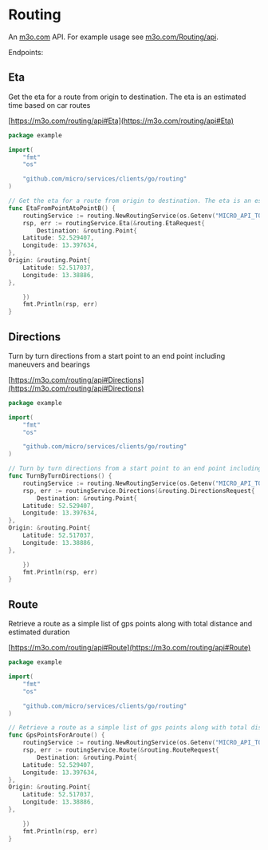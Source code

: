 # Routing

An [m3o.com](https://m3o.com) API. For example usage see [m3o.com/Routing/api](https://m3o.com/Routing/api).

Endpoints:

## Eta

Get the eta for a route from origin to destination. The eta is an estimated time based on car routes


[https://m3o.com/routing/api#Eta](https://m3o.com/routing/api#Eta)

```go
package example

import(
	"fmt"
	"os"

	"github.com/micro/services/clients/go/routing"
)

// Get the eta for a route from origin to destination. The eta is an estimated time based on car routes
func EtaFromPointAtoPointB() {
	routingService := routing.NewRoutingService(os.Getenv("MICRO_API_TOKEN"))
	rsp, err := routingService.Eta(&routing.EtaRequest{
		Destination: &routing.Point{
	Latitude: 52.529407,
	Longitude: 13.397634,
},
Origin: &routing.Point{
	Latitude: 52.517037,
	Longitude: 13.38886,
},

	})
	fmt.Println(rsp, err)
}
```
## Directions

Turn by turn directions from a start point to an end point including maneuvers and bearings


[https://m3o.com/routing/api#Directions](https://m3o.com/routing/api#Directions)

```go
package example

import(
	"fmt"
	"os"

	"github.com/micro/services/clients/go/routing"
)

// Turn by turn directions from a start point to an end point including maneuvers and bearings
func TurnByTurnDirections() {
	routingService := routing.NewRoutingService(os.Getenv("MICRO_API_TOKEN"))
	rsp, err := routingService.Directions(&routing.DirectionsRequest{
		Destination: &routing.Point{
	Latitude: 52.529407,
	Longitude: 13.397634,
},
Origin: &routing.Point{
	Latitude: 52.517037,
	Longitude: 13.38886,
},

	})
	fmt.Println(rsp, err)
}
```
## Route

Retrieve a route as a simple list of gps points along with total distance and estimated duration


[https://m3o.com/routing/api#Route](https://m3o.com/routing/api#Route)

```go
package example

import(
	"fmt"
	"os"

	"github.com/micro/services/clients/go/routing"
)

// Retrieve a route as a simple list of gps points along with total distance and estimated duration
func GpsPointsForAroute() {
	routingService := routing.NewRoutingService(os.Getenv("MICRO_API_TOKEN"))
	rsp, err := routingService.Route(&routing.RouteRequest{
		Destination: &routing.Point{
	Latitude: 52.529407,
	Longitude: 13.397634,
},
Origin: &routing.Point{
	Latitude: 52.517037,
	Longitude: 13.38886,
},

	})
	fmt.Println(rsp, err)
}
```
